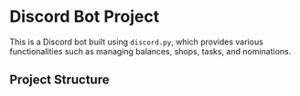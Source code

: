 # Discord Bot Project

This is a Discord bot built using `discord.py`, which provides various functionalities such as managing balances, shops, tasks, and nominations.

## Project Structure

